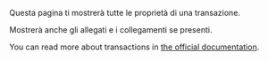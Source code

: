 Questa pagina ti mostrerà tutte le proprietà di una transazione.

Mostrerà anche gli allegati e i collegamenti se presenti.

You can read more about transactions in [the official documentation](https://firefly-iii.readthedocs.io/en/latest/concepts/transactions.html).